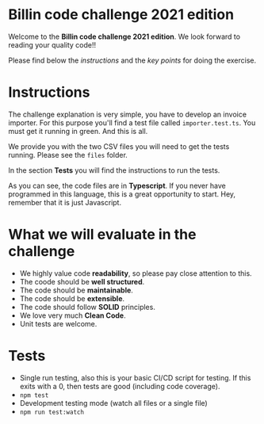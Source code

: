 # Billin code challenge 2021 edition

Welcome to the **Billin code challenge 2021 edition**. We look forward to reading your quality code!!

Please find below the _instructions_ and the _key points_ for doing the exercise.

# Instructions

The challenge explanation is very simple, you have to develop an invoice importer. For this purpose you'll find a test file called `importer.test.ts`. You must get it running in green. And this is all.

We provide you with the two CSV files you will need to get the tests running. Please see the `files` folder.

In the section **Tests** you will find the instructions to run the tests.

As you can see, the code files are in **Typescript**. If you never have programmed in this language, this is a great opportunity to start. Hey, remember that it is just Javascript.

# What we will evaluate in the challenge

- We highly value code **readability**, so please pay close attention to this.
- The coode should be **well structured**.
- The code should be **maintainable**.
- The code should be **extensible**.
- The code should follow **SOLID** principles.
- We love very much **Clean Code**.
- Unit tests are welcome.

# Tests

- Single run testing, also this is your basic CI/CD script for testing. If this exits with a 0, then tests are good (including code coverage).
- `npm test`
- Development testing mode (watch all files or a single file)
- `npm run test:watch`
